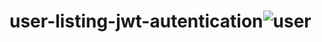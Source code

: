 # user-listing-jwt-autentication![user](https://user-images.githubusercontent.com/88302744/231540874-fec94578-6dcf-4f61-b77c-7efcce142a35.gif)
